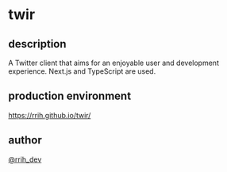 # twir

## description
A Twitter client that aims for an enjoyable user and development experience. Next.js and TypeScript are used.

## production environment
https://rrih.github.io/twir/

## author
[@rrih_dev](https://twitter.com/rrih_dev)
